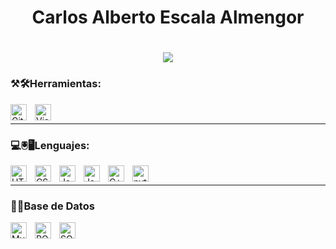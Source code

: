 <h1 align="center">Carlos Alberto Escala Almengor</h1>


<h1 align="center">
    <img src="https://readme-typing-svg.herokuapp.com/?font=Righteous&size=35&center=true&vCenter=true&width=500&height=70&duration=4000&lines=Bienvenido+a+mi+Repositorio;" />
</h1>

### ⚒🛠Herramientas:
<img align="left" alt="Git" width="26px" src="https://cdn.jsdelivr.net/gh/devicons/devicon/icons/git/git-original.svg" style="padding-right:10px;" />       
<img align="left" alt="Visual Studio Code" width="26px" src="https://cdn.jsdelivr.net/gh/devicons/devicon/icons/vscode/vscode-original.svg" style="padding-right:10px;" />
<br>
<hr>

### 💻🖲🖥Lenguajes:
<img align="left" alt="HTML5" width="26px" src="https://cdn.jsdelivr.net/gh/devicons/devicon/icons/html5/html5-original.svg" style="padding-right:10px;" />
<img align="left" alt="CSS3" width="26px" src="https://cdn.jsdelivr.net/gh/devicons/devicon/icons/css3/css3-original.svg" style="padding-right:10px;" />
<img align="left" alt="JavaScript" width="26px" src="https://cdn.jsdelivr.net/gh/devicons/devicon/icons/javascript/javascript-original.svg" style="padding-right:10px;" />
<img  align="left" alt="Java" width="26px" img src="https://cdn.jsdelivr.net/gh/devicons/devicon@latest/icons/java/java-original.svg" style="padding-right:10px;" />
<img  align="left" alt="C++" width="26px" src="https://cdn.jsdelivr.net/gh/devicons/devicon@latest/icons/cplusplus/cplusplus-original.svg" style="padding-right:10px;" /> 
<img align="left" alt="pythpn" width="26px" src="https://cdn.jsdelivr.net/gh/devicons/devicon@latest/icons/python/python-original.svg" style="padding-right:10px;"/>
          

          
<br>
<hr>

### 💾💽Base de Datos
<img align="left" alt="MySQL" width="26px" src="https://cdn.jsdelivr.net/gh/devicons/devicon/icons/mysql/mysql-original.svg" style="padding-right:10px;" />
<img align="left" alt="POSTGRESQL" width="26px" src="https://cdn.jsdelivr.net/gh/devicons/devicon@latest/icons/postgresql/postgresql-original.svg" style=padding-right:10px; />
<img  align="left" alt="SQLITE" width="26px" src="https://cdn.jsdelivr.net/gh/devicons/devicon@latest/icons/sqlite/sqlite-original.svg" style=padding-right:10px/>
          
          
